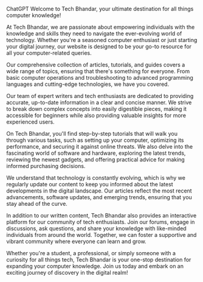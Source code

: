 

ChatGPT
Welcome to Tech Bhandar, your ultimate destination for all things computer knowledge!

At Tech Bhandar, we are passionate about empowering individuals with the knowledge and skills they need to navigate the ever-evolving world of technology. Whether you're a seasoned computer enthusiast or just starting your digital journey, our website is designed to be your go-to resource for all your computer-related queries.

Our comprehensive collection of articles, tutorials, and guides covers a wide range of topics, ensuring that there's something for everyone. From basic computer operations and troubleshooting to advanced programming languages and cutting-edge technologies, we have you covered.

Our team of expert writers and tech enthusiasts are dedicated to providing accurate, up-to-date information in a clear and concise manner. We strive to break down complex concepts into easily digestible pieces, making it accessible for beginners while also providing valuable insights for more experienced users.

On Tech Bhandar, you'll find step-by-step tutorials that will walk you through various tasks, such as setting up your computer, optimizing its performance, and securing it against online threats. We also delve into the fascinating world of software and hardware, exploring the latest trends, reviewing the newest gadgets, and offering practical advice for making informed purchasing decisions.

We understand that technology is constantly evolving, which is why we regularly update our content to keep you informed about the latest developments in the digital landscape. Our articles reflect the most recent advancements, software updates, and emerging trends, ensuring that you stay ahead of the curve.

In addition to our written content, Tech Bhandar also provides an interactive platform for our community of tech enthusiasts. Join our forums, engage in discussions, ask questions, and share your knowledge with like-minded individuals from around the world. Together, we can foster a supportive and vibrant community where everyone can learn and grow.

Whether you're a student, a professional, or simply someone with a curiosity for all things tech, Tech Bhandar is your one-stop destination for expanding your computer knowledge. Join us today and embark on an exciting journey of discovery in the digital realm!
